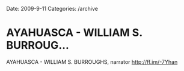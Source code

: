 Date: 2009-9-11
Categories: /archive

# AYAHUASCA - WILLIAM S. BURROUG...

AYAHUASCA - WILLIAM S. BURROUGHS, narrator <a href="http://ff.im/-7Yhan" rel="nofollow">http://ff.im/-7Yhan</a>

